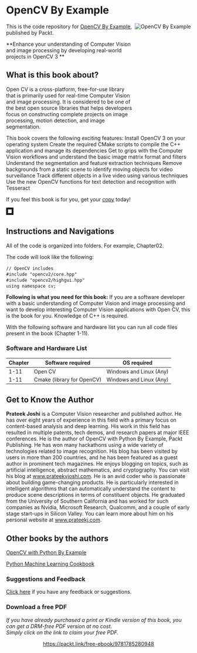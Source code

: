 # OpenCV By Example

<a href="https://www.packtpub.com/application-development/opencv-example?utm_source=github&utm_medium=repository&utm_campaign=9781785280948 "><img src="https://dz13w8afd47il.cloudfront.net/sites/default/files/imagecache/ppv4_main_book_cover/0948OS_4283_OpenCV%20By%20Example.jpg" alt="OpenCV By Example" height="256px" align="right"></a>

This is the code repository for [OpenCV By Example](https://www.packtpub.com/application-development/opencv-example?utm_source=github&utm_medium=repository&utm_campaign=9781785280948 ), published by Packt.

**Enhance your understanding of Computer Vision and image processing by developing real-world projects in OpenCV 3 **

## What is this book about?
Open CV is a cross-platform, free-for-use library that is primarily used for real-time Computer Vision and image processing. It is considered to be one of the best open source libraries that helps developers focus on constructing complete projects on image processing, motion detection, and image segmentation.

This book covers the following exciting features:
Install OpenCV 3 on your operating system 
Create the required CMake scripts to compile the C++ application and manage its dependencies 
Get to grips with the Computer Vision workflows and understand the basic image matrix format and filters 
Understand the segmentation and feature extraction techniques 
Remove backgrounds from a static scene to identify moving objects for video surveillance 
Track different objects in a live video using various techniques 
Use the new OpenCV functions for text detection and recognition with Tesseract 

If you feel this book is for you, get your [copy](https://www.amazon.com/dp/178580945) today!

<a href="https://www.packtpub.com/?utm_source=github&utm_medium=banner&utm_campaign=GitHubBanner"><img src="https://raw.githubusercontent.com/PacktPublishing/GitHub/master/GitHub.png" 
alt="https://www.packtpub.com/" border="5" /></a>

## Instructions and Navigations
All of the code is organized into folders. For example, Chapter02.

The code will look like the following:
```
// OpenCV includes
#include "opencv2/core.hpp"
#include "opencv2/highgui.hpp"
using namespace cv;
```

**Following is what you need for this book:**
If you are a software developer with a basic understanding of Computer Vision and image processing and want to develop interesting Computer Vision applications with Open CV, this is the book for you. Knowledge of C++ is required.

With the following software and hardware list you can run all code files present in the book (Chapter 1-11).
### Software and Hardware List
| Chapter | Software required | OS required |
| -------- | ------------------------------------ | ----------------------------------- |
| 1-11 | Open CV | Windows and Linux (Any) |
| 1-11 | Cmake (library for OpenCV) | Windows and Linux (Any) |




## Get to Know the Author
**Prateek Joshi**
is a Computer Vision researcher and published author. He has over eight years of experience in this field with a primary focus on content-based analysis and deep learning. His work in this field has resulted in multiple patents, tech demos, and research papers at major IEEE conferences. He is the author of OpenCV with Python By Example, Packt Publishing.
He has won many hackathons using a wide variety of technologies related to image recognition. His blog has been visited by users in more than 200 countries, and he has been featured as a guest author in prominent tech magazines. He enjoys blogging on topics, such as artificial intelligence, abstract mathematics, and cryptography. You can visit his blog at www.prateekvjoshi.com.
He is an avid coder who is passionate about building game-changing products. He is particularly interested in intelligent algorithms that can automatically understand the content to produce scene descriptions in terms of constituent objects. He graduated from the University of Southern California and has worked for such companies as Nvidia, Microsoft Research, Qualcomm, and a couple of early stage start-ups in Silicon Valley. You can learn more about him on his personal website at www.prateekj.com.


## Other books by the authors
[OpenCV with Python By Example](https://www.packtpub.com/application-development/opencv-python-example?utm_source=github&utm_medium=repository&utm_campaign=9781785283932 )

[Python Machine Learning Cookbook](https://www.packtpub.com/big-data-and-business-intelligence/python-machine-learning-cookbook?utm_source=github&utm_medium=repository&utm_campaign=9781786464477 )


### Suggestions and Feedback
[Click here](https://docs.google.com/forms/d/e/1FAIpQLSdy7dATC6QmEL81FIUuymZ0Wy9vH1jHkvpY57OiMeKGqib_Ow/viewform) if you have any feedback or suggestions.


### Download a free PDF

 <i>If you have already purchased a print or Kindle version of this book, you can get a DRM-free PDF version at no cost.<br>Simply click on the link to claim your free PDF.</i>
<p align="center"> <a href="https://packt.link/free-ebook/9781785280948">https://packt.link/free-ebook/9781785280948 </a> </p>